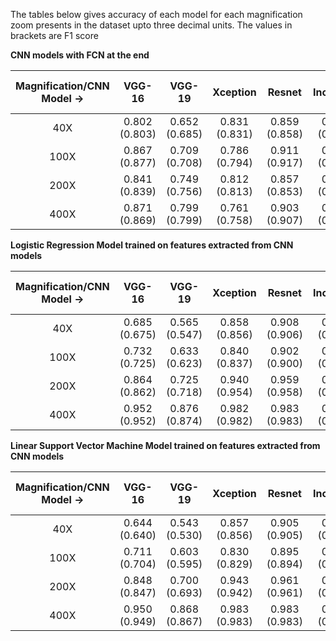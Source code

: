 The tables below gives accuracy of each model for each magnification zoom presents in the dataset upto three decimal units. The values in brackets are F1 score

**CNN models with FCN at the end**

| Magnification/CNN Model -> | VGG-16 | VGG-19 | Xception | Resnet | Inception | Inception-Resnet-V3 |
| :---: | :---: | :---: | :---: | :---: | :---: | :---: |
| 40X | 0.802 (0.803) | 0.652 (0.685) | 0.831 (0.831) | 0.859 (0.858) | 0.853 (0.858) | 0.818 (0.813) |
| 100X | 0.867 (0.877) | 0.709 (0.708) | 0.786 (0.794) | 0.911 (0.917) | 0.834 (0.827) | 0.845 (0.837) |
| 200X | 0.841 (0.839) | 0.749 (0.756) | 0.812 (0.813) | 0.857 (0.853) | 0.799 (0.806) | 0.854 (0.859) |
| 400X | 0.871 (0.869) | 0.799 (0.799) | 0.761 (0.758) | 0.903 (0.907) | 0.799 (0.796) | 0.842 (0.844) |


**Logistic Regression Model trained on features extracted from CNN models**

| Magnification/CNN Model -> | VGG-16 | VGG-19 | Xception | Resnet | Inception | Inception-Resnet-V3 |
| :---: | :---: | :---: | :---: | :---: | :---: | :---: |
| 40X | 0.685 (0.675) | 0.565 (0.547) | 0.858 (0.856) | 0.908 (0.906) | 0.839 (0.836) | 0.854 (0.850) |
| 100X | 0.732 (0.725) | 0.633 (0.623) | 0.840 (0.837) | 0.902 (0.900) | 0.826 (0.822) | 0.863 (0.862) |
| 200X | 0.864 (0.862) | 0.725 (0.718) | 0.940 (0.954) | 0.959 (0.958) | 0.919 (0.917) | 0.961 (0.960) |
| 400X | 0.952 (0.952) | 0.876 (0.874) | 0.982 (0.982) | 0.983 (0.983) | 0.983 (0.983) | 0.982 (0.982) |

**Linear Support Vector Machine Model trained on features extracted from CNN models**

| Magnification/CNN Model -> | VGG-16 | VGG-19 | Xception | Resnet | Inception | Inception-Resnet-V3 |
| :---: | :---: | :---: | :---: | :---: | :---: | :---: |
| 40X | 0.644 (0.640) | 0.543 (0.530) | 0.857 (0.856) | 0.905 (0.905) | 0.855 (0.853) | 0.851 (0.849) |
| 100X | 0.711 (0.704) | 0.603 (0.595) | 0.830 (0.829) | 0.895 (0.894) | 0.826 (0.822) | 0.864 (0.863) |
| 200X | 0.848 (0.847) | 0.700 (0.693) | 0.943 (0.942) | 0.961 (0.961) | 0.916 (0.916) | 0.958 (0.958) |
| 400X | 0.950 (0.949) | 0.868 (0.867) | 0.983 (0.983) | 0.983 (0.983) | 0.983 (0.983) | 0.980 (0.980) |
